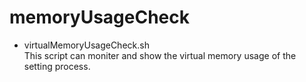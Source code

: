 memoryUsageCheck
===========

* virtualMemoryUsageCheck.sh <br />
This script can moniter and show the virtual memory usage of the setting process.

